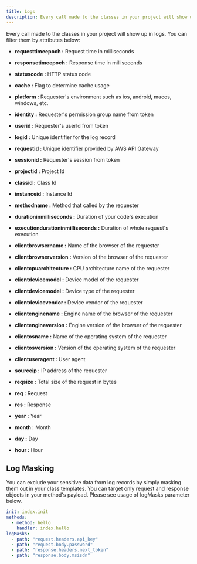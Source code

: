 ```yaml
---
title: Logs
description: Every call made to the classes in your project will show up in logs.
---
```


Every call made to the classes in your project will show up in logs.
You can filter them by attributes below:

- **requesttimeepoch :** Request time in milliseconds
- **responsetimeepoch :** Response time in milliseconds
- **statuscode :** HTTP status code
- **cache :** Flag to determine cache usage
- **platform :** Requester's environment such as ios, android, macos, windows, etc.
- **identity :** Requester's permission group name from token
- **userid :** Requester's userId from token
- **logid :** Unique identifier for the log record
- **requestid :** Unique identifier provided by AWS API Gateway
- **sessionid :** Requester's session from token
- **projectid :** Project Id
- **classid :** Class Id
- **instanceid :** Instance Id
- **methodname :** Method that called by the requester
- **durationinmilliseconds :** Duration of your code's execution
- **executiondurationinmilliseconds :** Duration of whole request's execution
- **clientbrowsername :** Name of the browser of the requester
- **clientbrowserversion :** Version of the browser of the requester
- **clientcpuarchitecture :** CPU architecture name of the requester
- **clientdevicemodel :** Device model of the requester
- **clientdevicemodel :** Device type of the requester
- **clientdevicevendor :** Device vendor of the requester
- **clientenginename :** Engine name of the browser of the requester
- **clientengineversion :** Engine version of the browser of the requester
- **clientosname :** Name of the operating system of the requester
- **clientosversion :** Version of the operating system of the requester
- **clientuseragent :** User agent
- **sourceip :** IP address of the requester
- **reqsize :** Total size of the request in bytes
- **req :** Request
- **res :** Response

- **year :** Year
- **month :** Month
- **day :** Day
- **hour :** Hour

## Log Masking

You can exclude your sensitive data from log records by simply masking them out in your class templates.
You can target only request and response objects in your method's payload.
Please see usage of logMasks parameter below.

```yaml
init: index.init
methods:
  - method: hello
    handler: index.hello
logMasks:
  - path: "request.headers.api_key"
  - path: "request.body.password"
  - path: "response.headers.next_token"
  - path: "response.body.msisdn"
```
